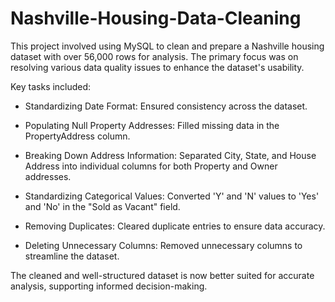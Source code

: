 # Nashville-Housing-Data-Cleaning

This project involved using MySQL to clean and prepare a Nashville housing dataset with over 56,000 rows for analysis. The primary focus was on resolving various data quality issues to enhance the dataset's usability. 

Key tasks included:

- Standardizing Date Format: Ensured consistency across the dataset.

- Populating Null Property Addresses: Filled missing data in the PropertyAddress column.

- Breaking Down Address Information: Separated City, State, and House Address into individual columns for both Property and Owner addresses.

- Standardizing Categorical Values: Converted 'Y' and 'N' values to 'Yes' and 'No' in the "Sold as Vacant" field.

- Removing Duplicates: Cleared duplicate entries to ensure data accuracy.

- Deleting Unnecessary Columns:  Removed unnecessary columns to streamline the dataset.

The cleaned and well-structured dataset is now better suited for accurate analysis, supporting informed decision-making.


